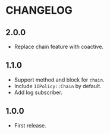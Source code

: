 # CHANGELOG

## 2.0.0

* Replace chain feature with coactive.

## 1.1.0

* Support method and block for `chain`.
* Include `IIPolicy::Chain` by default.
* Add log subscriber.

## 1.0.0

* First release.
